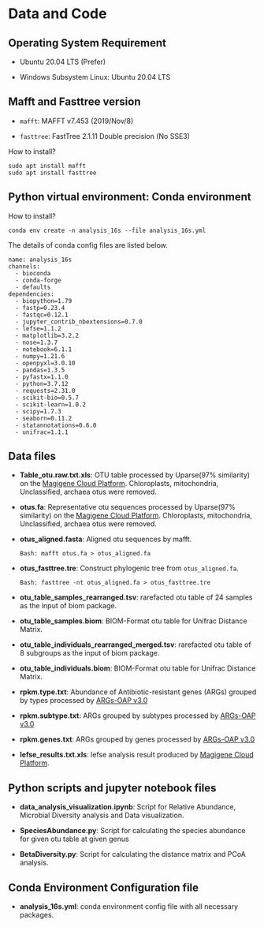 # Data and Code

## Operating System Requirement

- Ubuntu 20.04 LTS (Prefer)

- Windows Subsystem Linux: Ubuntu 20.04 LTS

## Mafft and Fasttree version

- `mafft`: MAFFT v7.453 (2019/Nov/8)

- `fasttree`: FastTree 2.1.11 Double precision (No SSE3)

How to install?

```
sudo apt install mafft
sudo apt install fasttree
```

## Python virtual environment: Conda environment

How to install?

`conda env create -n analysis_16s --file analysis_16s.yml`

The details of conda config files are listed below.

```
name: analysis_16s
channels:
  - bioconda
  - conda-forge
  - defaults
dependencies:
  - biopython=1.79
  - fastp=0.23.4
  - fastqc=0.12.1
  - jupyter_contrib_nbextensions=0.7.0
  - lefse=1.1.2
  - matplotlib=3.2.2
  - nose=1.3.7
  - notebook=6.1.1
  - numpy=1.21.6
  - openpyxl=3.0.10
  - pandas=1.3.5
  - pyfastx=1.1.0
  - python=3.7.12
  - requests=2.31.0
  - scikit-bio=0.5.7
  - scikit-learn=1.0.2
  - scipy=1.7.3
  - seaborn=0.11.2
  - statannotations=0.6.0
  - unifrac=1.1.1
```

## Data files

- **Table_otu.raw.txt.xls**: OTU table processed by Uparse(97% similarity) on the [Magigene Cloud Platform](http://cloud.magigene.com/). Chloroplasts, mitochondria, Unclassified, archaea otus were removed.

- **otus.fa**: Representative otu sequences processed by Uparse(97% similarity) on the [Magigene Cloud Platform](http://cloud.magigene.com/). Chloroplasts, mitochondria, Unclassified, archaea otus were removed.

- **otus_aligned.fasta**: Aligned otu sequences by mafft. 

  `Bash: mafft otus.fa > otus_aligned.fa
`
- **otus_fasttree.tre**: Construct phylogenic tree from `otus_aligned.fa`. 

  `Bash: fasttree -nt otus_aligned.fa > otus_fasttree.tre`

- **otu_table_samples_rearranged.tsv**: rarefacted otu table of 24 samples as the input of biom package.

- **otu_table_samples.biom**: BIOM-Format otu table for Unifrac Distance Matrix. 

- **otu_table_individuals_rearranged_merged.tsv**: rarefacted otu table of 8 subgroups as the input of biom package.

- **otu_table_individuals.biom**: BIOM-Format otu table for Unifrac Distance Matrix.

- **rpkm.type.txt**: Abundance of Antibiotic-resistant genes (ARGs) grouped by types processed by [ARGs-OAP v3.0](https://github.com/xinehc/args_oap) 

- **rpkm.subtype.txt**: ARGs grouped by subtypes processed by [ARGs-OAP v3.0](https://github.com/xinehc/args_oap)

- **rpkm.genes.txt**: ARGs grouped by genes processed by [ARGs-OAP v3.0](https://github.com/xinehc/args_oap)

- **lefse_results.txt.xls**: lefse analysis result produced by [Magigene Cloud Platform](http://cloud.magigene.com/).

## Python scripts and jupyter notebook files

- **data_analysis_visualization.ipynb**: Script for Relative Abundance, Microbial Diversity analysis and Data visualization.

- **SpeciesAbundance.py**: Script for calculating the species abundance for given otu table at given genus

- **BetaDiversity.py**: Script for calculating the distance matrix and PCoA analysis.

## Conda Environment Configuration file

- **analysis_16s.yml**: conda environment config file with all necessary packages.
